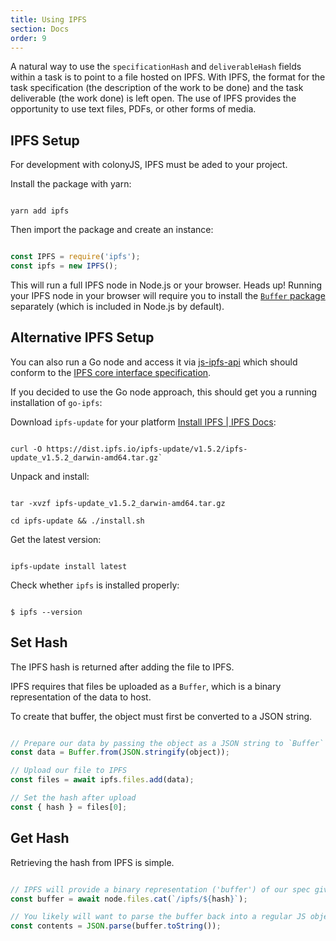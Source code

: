 ```yaml
---
title: Using IPFS
section: Docs
order: 9
---
```


A natural way to use the `specificationHash` and `deliverableHash` fields within a task is to point to a file hosted on IPFS. With IPFS, the format for the task specification (the description of the work to be done) and the task deliverable (the work done) is left open. The use of IPFS provides the opportunity to use text files, PDFs, or other forms of media.

## IPFS Setup

For development with colonyJS, IPFS must be aded to your project.

Install the package with yarn:

```

yarn add ipfs

```

Then import the package and create an instance:

```js

const IPFS = require('ipfs');
const ipfs = new IPFS();

```

This will run a full IPFS node in Node.js or your browser. Heads up! Running your IPFS node in your browser will require you to install the [`Buffer` package](https://www.npmjs.com/package/buffer) separately (which is included in Node.js by default).

## Alternative IPFS Setup

You can also run a Go node and access it via [js-ipfs-api](https://github.com/ipfs/js-ipfs-api) which should conform to the [IPFS core interface specification](https://github.com/ipfs/interface-ipfs-core).

If you decided to use the Go node approach, this should get you a running installation of `go-ipfs`:

Download `ipfs-update` for your platform [Install IPFS | IPFS Docs](https://ipfs.io/docs/install/#installing-with-ipfs-update):

```

curl -O https://dist.ipfs.io/ipfs-update/v1.5.2/ipfs-update_v1.5.2_darwin-amd64.tar.gz`

```

Unpack and install:

```

tar -xvzf ipfs-update_v1.5.2_darwin-amd64.tar.gz

cd ipfs-update && ./install.sh

```

Get the latest version:

```

ipfs-update install latest

```

Check whether `ipfs` is installed properly:

```

$ ipfs --version

```

## Set Hash

The IPFS hash is returned after adding the file to IPFS.

IPFS requires that files be uploaded as a `Buffer`, which is a binary representation of the data to host.

To create that buffer, the object must first be converted to a JSON string.

```js

// Prepare our data by passing the object as a JSON string to `Buffer`
const data = Buffer.from(JSON.stringify(object));

// Upload our file to IPFS
const files = await ipfs.files.add(data);

// Set the hash after upload
const { hash } = files[0];

```

## Get Hash

Retrieving the hash from IPFS is simple.

```js

// IPFS will provide a binary representation ('buffer') of our spec given the hash from our task
const buffer = await node.files.cat(`/ipfs/${hash}`);

// You likely will want to parse the buffer back into a regular JS object
const contents = JSON.parse(buffer.toString());

```
